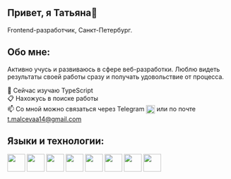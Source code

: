 ## Привет, я Татьяна👋
Frontend-разработчик, Санкт-Петербург.

## Обо мне:
Активно учусь и развиваюсь в сфере веб-разработки. Люблю видеть результаты своей работы сразу и получать удовольствие от процесса.  

🌱 Сейчас изучаю TypeScript  
📋 Нахожусь в поиске работы  
📫 Со мной можно связаться через Telegram <a href = "https://t.me/milkovskayaa"><img src="https://img.icons8.com/?size=100&id=63306&format=png&color=000000" width=20 height=20 align="center" /></a> или по почте t.malcevaa14@gmail.com

## Языки и технологии:
<img src="https://cdn.jsdelivr.net/gh/devicons/devicon@latest/icons/javascript/javascript-plain.svg" width=40 height=40/> <img src="https://cdn.jsdelivr.net/gh/devicons/devicon@latest/icons/react/react-original-wordmark.svg" width=40 height=40 /> <img src="https://cdn.jsdelivr.net/gh/devicons/devicon@latest/icons/mongodb/mongodb-plain-wordmark.svg" width=40 height=40 /> <img src="https://cdn.jsdelivr.net/gh/devicons/devicon@latest/icons/html5/html5-plain-wordmark.svg" width=40 height=40 /> <img src="https://cdn.jsdelivr.net/gh/devicons/devicon@latest/icons/css3/css3-original-wordmark.svg" width=40 height=40 /> <img src="https://cdn.jsdelivr.net/gh/devicons/devicon@latest/icons/git/git-plain-wordmark.svg" width=40 height=40 /> <img src="https://cdn.jsdelivr.net/gh/devicons/devicon@latest/icons/npm/npm-original-wordmark.svg" width=40 height=40  /> <img src="https://cdn.jsdelivr.net/gh/devicons/devicon@latest/icons/figma/figma-original.svg" width=40 height=40 />
          
<!--
**milkovskayaa/milkovskayaa** is a ✨ _special_ ✨ repository because its `README.md` (this file) appears on your GitHub profile.

Here are some ideas to get you started:

- 🔭 I’m currently working on ...
- 🌱 I’m currently learning ...
- 👯 I’m looking to collaborate on ...
- 🤔 I’m looking for help with ...
- 💬 Ask me about ...
- 📫 How to reach me: ...
- 😄 Pronouns: ...
- ⚡ Fun fact: ...
-->
